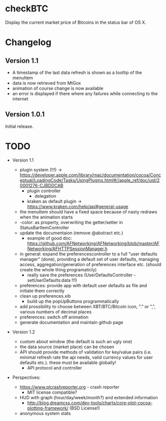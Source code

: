 checkBTC
========

Display the current market price of Bitcoins in the status bar of OS X. 

Changelog
=========
Version 1.1
-----------
* A timestamp of the last data refresh is shown as a tooltip of the menuItem
* data is now retrieved from MtGox
* animation of course change is now available
* an error is displayed if there where any failures while connecting to the internet

Version 1.0.1
--------------
Initial release.

TODO
====
* Version 1.1
 	* plugin system (!!!)
		-> https://developer.apple.com/library/mac/documentation/cocoa/Conceptual/LoadingCode/Tasks/UsingPlugins.html#//apple_ref/doc/uid/20001276-CJBDDCAB
		* plugin controller
			* delegation
		* kraken as default plugin -> https://www.kraken.com/help/api#general-usage
	* the menuItem should have a fixed space because of nasty redraws when the animation
	starts
	* -color: as property, overwriting the getter/setter in StatusBarItemController
	* update the documentaion (remove @abstract etc.)
		* example of good doc:
		https://github.com/AFNetworking/AFNetworking/blob/master/AFNetworking/AFHTTPSessionManager.h
	* in general: expand the preferencescontroller to a full "user defaults manager" (done),
	providing a default set of user defaults, managing access, aggregation/generation of
	preferences interface etc. (should create the whole thing programaticly)
		* really save the preferences (UserDefaultsController -setUserDefaults:data !!!)
	* preferences: provide app with default user defaults as file and initiate them
	correctly
	* clean up preferences.xib
		* build up the popUpButtons programmatically
	* add prossibility to choose between XBT/BTC/Bitcoin icon, "." or ",", various numbers of decimal places
	* preferences: switch off animation
	* generate documentation and maintain github page

* Version 1.2
	* custom about window (the default is such an ugly one)
	* the data source (market place) can be chosen
	* API should provide methods of validation for key/value pairs (i.e. minimal refresh rate the api needs, valid currency values for user defaults etc.). these must be available globally!
		* API protocol and controller

* Perspectives:
	* https://www.plcrashreporter.org - crash reporter
		* MIT license compatible?
	* HUD with graph (hour/day/week/month?) and extended information
		* http://blog.dreamcss.com/dev-tools/charts/core-plot-cocoa-plotting-framework/ (BSD License!)
	* anonymous system stats
